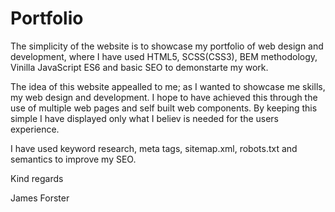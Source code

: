 # Portfolio

The simplicity of the website is to showcase my portfolio of web design and development, where I have used HTML5, SCSS(CSS3), BEM methodology, Vinilla JavaScript ES6 and basic 
SEO to demonstarte my work.

The idea of this website appealled to me; as I wanted to showcase me skills, my web design and development. I hope to have achieved this through the use of multiple web pages and self built web components. By keeping this simple I have displayed only what I believ is needed for the users experience.

I have used keyword research, meta tags, sitemap.xml, robots.txt and semantics to improve my SEO.

Kind regards

James Forster

